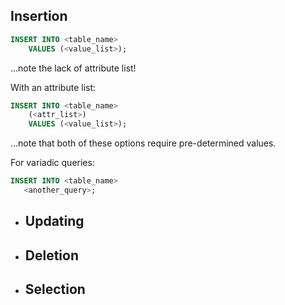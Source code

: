 ## Insertion
```SQL
INSERT INTO <table_name>
	VALUES (<value_list>);
```
...note the lack of attribute list!

With an attribute list:
```SQL
INSERT INTO <table_name>
	(<attr_list>)
	VALUES (<value_list>);
```
...note that both of these options require pre-determined values.

For variadic queries:
 ```SQL
INSERT INTO <table_name>
	<another_query>;
```
- ## Updating
- ## Deletion
- ## Selection